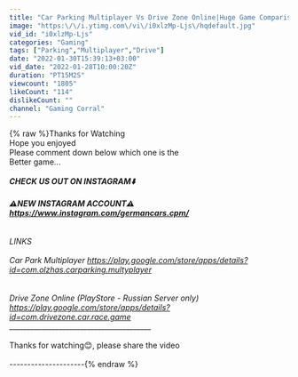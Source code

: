 ```yaml
---
title: "Car Parking Multiplayer Vs Drive Zone Online|Huge Game Comparison|Android & IOS|"
image: "https:\/\/i.ytimg.com\/vi\/i0xlzMp-Ljs\/hqdefault.jpg"
vid_id: "i0xlzMp-Ljs"
categories: "Gaming"
tags: ["Parking","Multiplayer","Drive"]
date: "2022-01-30T15:39:13+03:00"
vid_date: "2022-01-28T10:00:20Z"
duration: "PT15M2S"
viewcount: "1805"
likeCount: "114"
dislikeCount: ""
channel: "Gaming Corral"
---
```

{% raw %}Thanks for Watching <br />Hope you enjoyed <br />Please comment down below which one is the<br />Better game... <br /> __________________________________________<br />CHECK US OUT ON INSTAGRAM⬇️ <br /><br />⚠️NEW INSTAGRAM ACCOUNT⚠️<br /><a rel="nofollow" target="blank" href="https://www.instagram.com/germancars.cpm/">https://www.instagram.com/germancars.cpm/</a><br /> <br />_________________________________________<br />LINKS<br /><br />Car Park Multiplayer <a rel="nofollow" target="blank" href="https://play.google.com/store/apps/details?id=com.olzhas.carparking.multyplayer">https://play.google.com/store/apps/details?id=com.olzhas.carparking.multyplayer</a><br /><br /><br />Drive Zone Online (PlayStore - Russian Server only)<br /><a rel="nofollow" target="blank" href="https://play.google.com/store/apps/details?id=com.drivezone.car.race.game">https://play.google.com/store/apps/details?id=com.drivezone.car.race.game</a><br />_________________________________________<br /><br />Thanks for watching😊, please share the video<br /><br />_-_-_-_-_-_-_-_-_-_-_-_-_-_-_-_-_-_-_-_-_-_{% endraw %}
